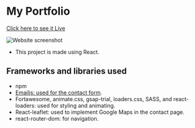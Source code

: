 # My Portfolio

[Click here to see it Live](https://ahmedamir.dev)

![Website screenshot](https://ibb.co/drrDxTj)

- This project is made using React.

## Frameworks and libraries used

- npm
- [Emailjs: used for the contact form](https://emailjs.com).
- Fortawesome, animate.css, gsap-trial, loaders.css, SASS, and react-loaders: used for styling and animating.
- React-leaflet: used to implement Google Maps in the contact page.
- react-router-dom: for navigation.
